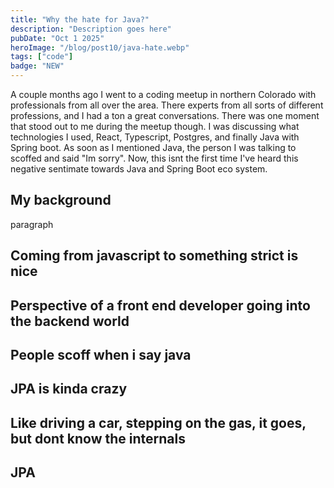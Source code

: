 ```yaml
---
title: "Why the hate for Java?"
description: "Description goes here"
pubDate: "Oct 1 2025"
heroImage: "/blog/post10/java-hate.webp"
tags: ["code"]
badge: "NEW"
---
```


A couple months ago I went to a coding meetup in northern Colorado with professionals from all over the area. There experts from all sorts of different professions, and I had a ton a great conversations. There was one moment that stood out to me during the meetup though. I was discussing what technologies I used, React, Typescript, Postgres, and finally Java with Spring boot. As soon as I mentioned Java, the person I was talking to scoffed and said "Im sorry". Now, this isnt the first time I've heard this negative sentimate towards Java and Spring Boot eco system. 

## My background

paragraph

## Coming from javascript to something strict is nice
## Perspective of a front end developer going into the backend world
## People scoff when i say java
## JPA is kinda crazy
## Like driving a car, stepping on the gas, it goes, but dont know the internals
## JPA 
